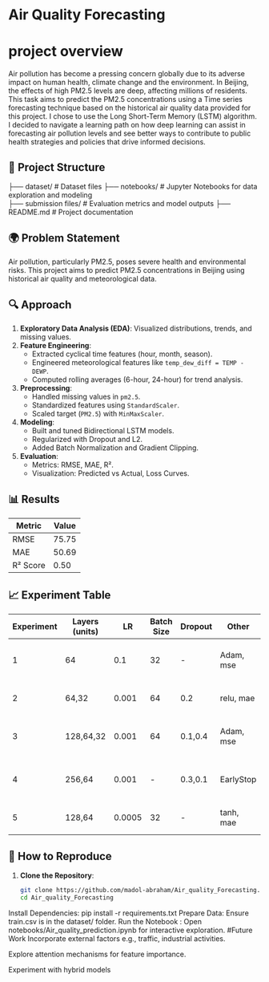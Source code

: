 # Air Quality Forecasting

# project overview
Air pollution has become a pressing concern globally due to its adverse impact on human health, climate change and the environment. In Beijing, the effects of high PM2.5 levels are deep, affecting millions of residents. This task aims to predict the PM2.5 concentrations using a Time series forecasting technique based on the historical  air quality data provided for this project. I chose to use the Long Short-Term Memory (LSTM) algorithm. I decided to navigate a learning path on how deep learning can assist in forecasting air pollution levels and see better ways to contribute to public health strategies and policies that drive informed decisions.


## 📂 Project Structure

├── dataset/                   # Dataset files
├── notebooks/              # Jupyter Notebooks for data exploration and modeling               
├── submission files/                # Evaluation metrics and model outputs
├── README.md               # Project documentation


## 🌍 Problem Statement

Air pollution, particularly PM2.5, poses severe health and environmental risks. This project aims to predict PM2.5 concentrations in Beijing using historical air quality and meteorological data.

## 🔍 Approach

1. **Exploratory Data Analysis (EDA)**: Visualized distributions, trends, and missing values.
2. **Feature Engineering**:
   - Extracted cyclical time features (hour, month, season).
   - Engineered meteorological features like `temp_dew_diff = TEMP - DEWP`.
   - Computed rolling averages (6-hour, 24-hour) for trend analysis.
3. **Preprocessing**:
   - Handled missing values in `pm2.5`.
   - Standardized features using `StandardScaler`.
   - Scaled target (`PM2.5`) with `MinMaxScaler`.
4. **Modeling**:
   - Built and tuned Bidirectional LSTM models.
   - Regularized with Dropout and L2.
   - Added Batch Normalization and Gradient Clipping.
5. **Evaluation**:
   - Metrics: RMSE, MAE, R².
   - Visualization: Predicted vs Actual, Loss Curves.

## 📊 Results

| Metric   | Value  |
|----------|---------|
| RMSE     | 75.75   |
| MAE      | 50.69   |
| R² Score | 0.50    |

## 📈 Experiment Table

| Experiment | Layers (units) | LR     | Batch Size | Dropout | Other      | Loss | Epochs | RMSE (Test) | Notes                                   |
|------------|----------------|--------|------------|---------|------------|------|--------|--------------|-----------------------------------------|
| 1          | 64             | 0.1    | 32         | -       | Adam, mse  | mse  | -      | 57.2         | High LR caused unstable convergence.     |
| 2          | 64,32          | 0.001  | 64         | 0.2     | relu, mae  | mae  | 50     | 61.5         | Lower LR stabilized training.           |
| 3          | 128,64,32      | 0.001  | 64         | 0.1,0.4 | Adam, mse  | mse  | 100    | 75.75        | Larger batch size increases variance.    |
| 4          | 256,64         | 0.001  | -          | 0.3,0.1 | EarlyStop  | me   | 50     | 56.7         | Smaller batch improved convergence.      |
| 5          | 128,64         | 0.0005 | 32         | -       | tanh, mae  | mae  | 25     | 56.9         | Lower LR marginal gain.                  |

## 🚀 How to Reproduce

1. **Clone the Repository**:
   ```bash
   git clone https://github.com/madol-abraham/Air_quality_Forecasting.git
   cd Air_quality_Forecasting

Install Dependencies:
pip install -r requirements.txt
Prepare Data:
Ensure train.csv is in the dataset/ folder.
Run the Notebook :
Open notebooks/Air_quality_prediction.ipynb for interactive exploration.
 #Future Work
Incorporate external factors e.g., traffic, industrial activities.

Explore attention mechanisms for feature importance.

Experiment with hybrid models 
